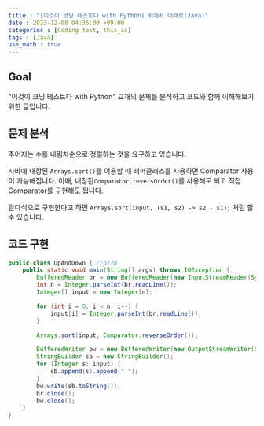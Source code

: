 ```yaml
---
title : "[이것이 코딩 테스트다 with Python] 위에서 아래로(Java)"
date : 2023-12-08 04:35:00 +09:00
categories : [Coding test, this_is]
tags : [Java]
use_math : true
---
```


## Goal

"이것이 코딩 테스트다 with Python" 교재의 문제를 분석하고 코드와 함께 이해해보기 위한 글입니다.

## 문제 분석

주어지는 수를 내림차순으로 정렬하는 것을 요구하고 있습니다.

자바에 내장된 `Arrays.sort()`를 이용할 때 래퍼클래스를 사용하면 Comparator 사용이 가능해집니다. 이때, 내장된`Comparator.reversOrder()`를 사용해도 되고 직접 Comparator를 구현해도 됩니다. 

람다식으로 구현한다고 하면 `Arrays.sort(input, (s1, s2) -> s2 - s1);` 처럼 할 수 있습니다.

## 코드 구현

```java
public class UpAndDown { //p178
    public static void main(String[] args) throws IOException {
        BufferedReader br = new BufferedReader(new InputStreamReader(System.in));
        int n = Integer.parseInt(br.readLine());
        Integer[] input = new Integer[n];

        for (int i = 0; i < n; i++) {
            input[i] = Integer.parseInt(br.readLine());
        }

        Arrays.sort(input, Comparator.reverseOrder());

        BufferedWriter bw = new BufferedWriter(new OutputStreamWriter(System.out));
        StringBuilder sb = new StringBuilder();
        for (Integer s: input) {
            sb.append(s).append(" ");
        }
        bw.write(sb.toString());
        br.close();
        bw.close();
    }
}
```



​	
